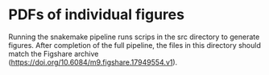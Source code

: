 # PDFs of individual figures
Running the snakemake pipeline runs scrips in the src directory to generate figures. After completion of the full pipeline, the files in this directory should match the Figshare archive (https://doi.org/10.6084/m9.figshare.17949554.v1). 
